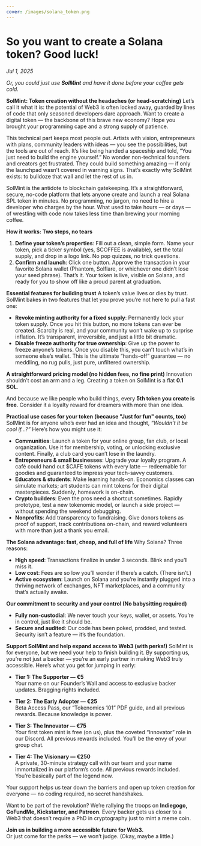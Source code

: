 ```yaml
---
cover: /images/solana_token.png
---
```


# So you want to create a Solana token? Good luck!

*Jul 1, 2025*


*Or, you could just use **SolMint** and have it done before your coffee gets cold.*

**SolMint: Token creation without the headaches (or head-scratching)**
Let’s call it what it is: the potential of Web3 is often locked away, guarded by lines of code that only seasoned developers dare approach. Want to create a digital token — the backbone of this brave new economy? Hope you brought your programming cape and a strong supply of patience.

This technical part keeps most people out. Artists with vision, entrepreneurs with plans, community leaders with ideas — you see the possibilities, but the tools are out of reach. It’s like being handed a spaceship and told, “You just need to build the engine yourself.” No wonder non-technical founders and creators get frustrated. They could build something amazing — if only the launchpad wasn’t covered in warning signs. That’s exactly why SolMint exists: to bulldoze that wall and let the rest of us in.

SolMint is the antidote to blockchain gatekeeping. It’s a straightforward, secure, no-code platform that lets anyone create and launch a real Solana SPL token in minutes. No programming, no jargon, no need to hire a developer who charges by the hour. What used to take hours — or days — of wrestling with code now takes less time than brewing your morning coffee.


**How it works: Two steps, no tears**
1. **Define your token’s properties**: Fill out a clean, simple form. Name your token, pick a ticker symbol (yes, $COFFEE is available), set the total supply, and drop in a logo link. No pop quizzes, no trick questions.  
2. **Confirm and launch**: Click one button. Approve the transaction in your favorite Solana wallet (Phantom, Solflare, or whichever one didn’t lose your seed phrase). That’s it. Your token is live, visible on Solana, and ready for you to show off like a proud parent at graduation.


**Essential features for building trust**
A token’s value lives or dies by trust. SolMint bakes in two features that let you prove you’re not here to pull a fast one:

- **Revoke minting authority for a fixed supply**: Permanently lock your token supply. Once you hit this button, no more tokens can ever be created. Scarcity is real, and your community won’t wake up to surprise inflation. It’s transparent, irreversible, and just a little bit dramatic.  
- **Disable freeze authority for true ownership**: Give up the power to freeze anyone’s tokens. Once you disable this, you can’t touch what’s in someone else’s wallet. This is the ultimate “hands-off” guarantee — no meddling, no rug pulls, just pure, unfiltered ownership.


**A straightforward pricing model (no hidden fees, no fine print)**
Innovation shouldn’t cost an arm and a leg. Creating a token on SolMint is a flat **0.1 SOL**.  

And because we like people who build things, every **5th token you create is free**. Consider it a loyalty reward for dreamers with more than one idea.


**Practical use cases for your token (because "Just for fun" counts, too)**
SolMint is for anyone who’s ever had an idea and thought, *“Wouldn’t it be cool if…?”* Here’s how you might use it:

- **Communities**: Launch a token for your online group, fan club, or local organization. Use it for membership, voting, or unlocking exclusive content. Finally, a club card you can’t lose in the laundry.  
- **Entrepreneurs & small businesses**: Upgrade your loyalty program. A café could hand out $CAFE tokens with every latte — redeemable for goodies and guaranteed to impress your tech-savvy customers.  
- **Educators & students**: Make learning hands-on. Economics classes can simulate markets; art students can mint tokens for their digital masterpieces. Suddenly, homework is on-chain.  
- **Crypto builders**: Even the pros need a shortcut sometimes. Rapidly prototype, test a new tokenomic model, or launch a side project — without spending the weekend debugging.  
- **Nonprofits**: Add transparency to fundraising. Give donors tokens as proof of support, track contributions on-chain, and reward volunteers with more than just a thank you email.  



**The Solana advantage: fast, cheap, and full of life**
Why Solana? Three reasons:

- **High speed**: Transactions finalize in under 3 seconds. Blink and you’ll miss it.  
- **Low cost**: Fees are so low you’ll wonder if there’s a catch. (There isn’t.)  
- **Active ecosystem**: Launch on Solana and you’re instantly plugged into a thriving network of exchanges, NFT marketplaces, and a community that’s actually awake.  


**Our commitment to security and your control (No babysitting required)**
- **Fully non-custodial**: We never touch your keys, wallet, or assets. You’re in control, just like it should be.  
- **Secure and audited**: Our code has been poked, prodded, and tested. Security isn’t a feature — it’s the foundation.  


**Support SolMint and help expand access to Web3 (with perks!)**
SolMint is for everyone, but we need your help to finish building it. By supporting us, you’re not just a backer — you’re an early partner in making Web3 truly accessible. Here’s what you get for jumping in early:

- **Tier 1: The Supporter — €5**  
Your name on our Founder’s Wall and access to exclusive backer updates. Bragging rights included.

- **Tier 2: The Early Adopter — €25**  
Beta Access Pass, our “Tokenomics 101” PDF guide, and all previous rewards. Because knowledge is power.

- **Tier 3: The Innovator — €75**  
Your first token mint is free (on us), plus the coveted “Innovator” role in our Discord. All previous rewards included. You’ll be the envy of your group chat.

- **Tier 4: The Visionary — €250**  
A private, 30-minute strategy call with our team and your name immortalized in our platform’s code. All previous rewards included. You’re basically part of the legend now.


Your support helps us tear down the barriers and open up token creation for everyone — no coding required, no secret handshakes.

Want to be part of the revolution? We’re rallying the troops on **Indiegogo, GoFundMe, Kickstarter, and Patreon**. Every backer gets us closer to a Web3 that doesn’t require a PhD in cryptography just to mint a meme coin.

**Join us in building a more accessible future for Web3.**  
Or just come for the perks — we won’t judge. (Okay, maybe a little.)
